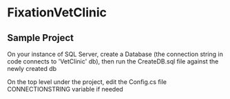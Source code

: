 # FixationVetClinic

## Sample Project

On your instance of SQL Server, create a Database (the connection string in code connects to 'VetClinic' db), then run the CreateDB.sql file against the newly created db

On the top level under the project, edit the Config.cs file CONNECTIONSTRING variable if needed
